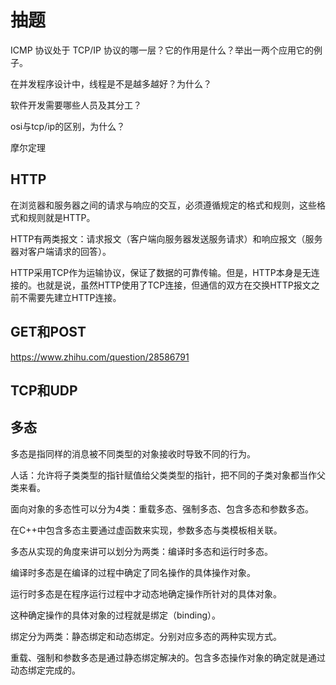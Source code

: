 # 抽题

ICMP 协议处于 TCP/IP 协议的哪一层？它的作用是什么？举出一两个应用它的例子。



在并发程序设计中，线程是不是越多越好？为什么？



软件开发需要哪些人员及其分工？



osi与tcp/ip的区别，为什么？



摩尔定理

## HTTP

在浏览器和服务器之间的请求与响应的交互，必须遵循规定的格式和规则，这些格式和规则就是HTTP。

HTTP有两类报文：请求报文（客户端向服务器发送服务请求）和响应报文（服务器对客户端请求的回答）。

HTTP采用TCP作为运输协议，保证了数据的可靠传输。但是，HTTP本身是无连接的。也就是说，虽然HTTP使用了TCP连接，但通信的双方在交换HTTP报文之前不需要先建立HTTP连接。

## GET和POST

https://www.zhihu.com/question/28586791



## TCP和UDP





## 多态

多态是指同样的消息被不同类型的对象接收时导致不同的行为。

人话：允许将子类类型的指针赋值给父类类型的指针，把不同的子类对象都当作父类来看。



面向对象的多态性可以分为4类：重载多态、强制多态、包含多态和参数多态。

在C++中包含多态主要通过虚函数来实现，参数多态与类模板相关联。



多态从实现的角度来讲可以划分为两类：编译时多态和运行时多态。

编译时多态是在编译的过程中确定了同名操作的具体操作对象。

运行时多态是在程序运行过程中才动态地确定操作所针对的具体对象。

这种确定操作的具体对象的过程就是绑定（binding）。

绑定分为两类：静态绑定和动态绑定。分别对应多态的两种实现方式。

重载、强制和参数多态是通过静态绑定解决的。包含多态操作对象的确定就是通过动态绑定完成的。